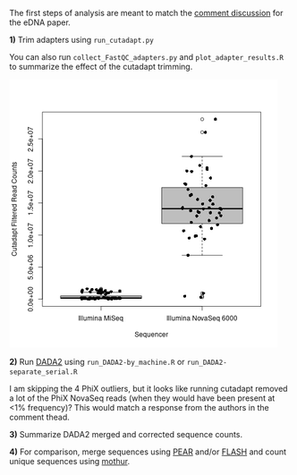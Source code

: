 The first steps of analysis are meant to match the [comment discussion]() for the eDNA paper.

**1)** Trim adapters using `run_cutadapt.py`

You can also run `collect_FastQC_adapters.py` and `plot_adapter_results.R` to summarize the effect of the cutadapt trimming.

![Remaining Reads after Cutadapt](Cutadapt-filtered_read_counts-with_sequencer.png "Read Counts by Sequencer")

**2)** Run [DADA2](https://benjjneb.github.io/dada2/tutorial.html) using `run_DADA2-by_machine.R` or `run_DADA2-separate_serial.R`

I am skipping the 4 PhiX outliers, but it looks like running cutadapt removed a lot of the PhiX NovaSeq reads (when they would have been present at <1% frequency)?  This would match a response from the authors in the comment thead.

**3)** Summarize DADA2 merged and corrected sequence counts.

**4)** For comparison, merge sequences using [PEAR](https://cme.h-its.org/exelixis/web/software/pear/) and/or [FLASH](https://ccb.jhu.edu/software/FLASH/) and count unique sequences using [mothur](https://mothur.org/).
